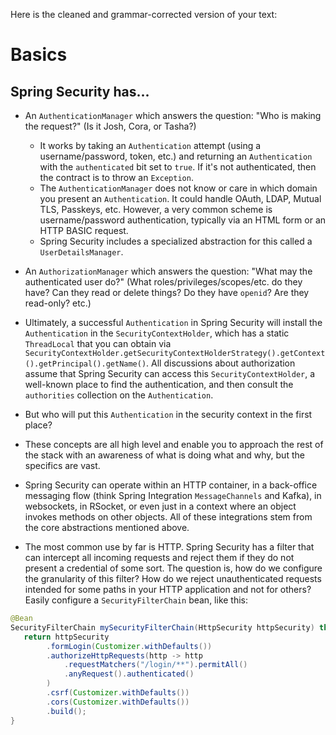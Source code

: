 Here is the cleaned and grammar-corrected version of your text:

# Basics

## Spring Security has...

- An `AuthenticationManager` which answers the question: "Who is making the request?" (Is it Josh, Cora, or Tasha?)
  - It works by taking an `Authentication` attempt (using a username/password, token, etc.) and returning an `Authentication` with the `authenticated` bit set to `true`. If it's not authenticated, then the contract is to throw an `Exception`.
  - The `AuthenticationManager` does not know or care in which domain you present an `Authentication`. It could handle OAuth, LDAP, Mutual TLS, Passkeys, etc. However, a very common scheme is username/password authentication, typically via an HTML form or an HTTP BASIC request.
  - Spring Security includes a specialized abstraction for this called a `UserDetailsManager`.

- An `AuthorizationManager` which answers the question: "What may the authenticated user do?" (What roles/privileges/scopes/etc. do they have? Can they read or delete things? Do they have `openid`? Are they read-only? etc.)

- Ultimately, a successful `Authentication` in Spring Security will install the `Authentication` in the `SecurityContextHolder`, which has a static `ThreadLocal` that you can obtain via `SecurityContextHolder.getSecurityContextHolderStrategy().getContext().getPrincipal().getName()`. All discussions about authorization assume that Spring Security can access this `SecurityContextHolder`, a well-known place to find the authentication, and then consult the `authorities` collection on the `Authentication`.

- But who will put this `Authentication` in the security context in the first place?

- These concepts are all high level and enable you to approach the rest of the stack with an awareness of what is doing what and why, but the specifics are vast.

- Spring Security can operate within an HTTP container, in a back-office messaging flow (think Spring Integration `MessageChannels` and Kafka), in websockets, in RSocket, or even just in a context where an object invokes methods on other objects. All of these integrations stem from the core abstractions mentioned above.

- The most common use by far is HTTP. Spring Security has a filter that can intercept all incoming requests and reject them if they do not present a credential of some sort. The question is, how do we configure the granularity of this filter? How do we reject unauthenticated requests intended for some paths in your HTTP application and not for others? Easily configure a `SecurityFilterChain` bean, like this:

```java
@Bean 
SecurityFilterChain mySecurityFilterChain(HttpSecurity httpSecurity) throws Exception {
   return httpSecurity
        .formLogin(Customizer.withDefaults())
        .authorizeHttpRequests(http -> http
            .requestMatchers("/login/**").permitAll()
            .anyRequest().authenticated()
        )
        .csrf(Customizer.withDefaults())
        .cors(Customizer.withDefaults())
        .build();
}
```